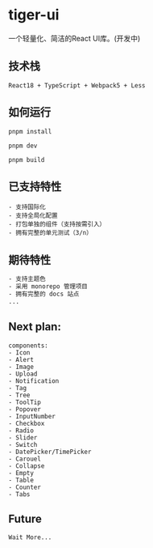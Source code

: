# tiger-ui
一个轻量化、简洁的React UI库。(开发中)

## 技术栈
```text
React18 + TypeScript + Webpack5 + Less
```

## 如何运行
``` shell
pnpm install

pnpm dev

pnpm build
```

## 已支持特性
```text
- 支持国际化
- 支持全局化配置
- 打包单独的组件（支持按需引入）
- 拥有完整的单元测试（3/n）
```

## 期待特性
```txt
- 支持主题色
- 采用 monorepo 管理项目
- 拥有完整的 docs 站点
...
```

## Next plan:
```text
components:
- Icon
- Alert
- Image
- Upload
- Notification
- Tag
- Tree
- ToolTip
- Popover
- InputNumber
- Checkbox
- Radio
- Slider
- Switch
- DatePicker/TimePicker
- Carouel
- Collapse
- Empty
- Table
- Counter
- Tabs
```

## Future
```text
Wait More...
```
